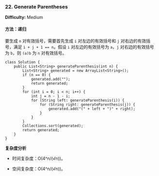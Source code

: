### 22. Generate Parentheses

**Difficulty:** Medium

#### 方法：递归

要生成 `n` 对有效括号，需要首先生成 `i` 对左边的有效括号和 `j` 对右边的有效括号，满足 `i + j + 1 == n`。假设 `i` 对左边的有效括号为 `a`，`j` 对右边的有效括号为 `b`，则 `(a)b` 为 `n` 对有效括号。

```
class Solution {
    public List<String> generateParenthesis(int n) {
        List<String> generated = new ArrayList<String>();
        if (n == 0) {
            generated.add("");
            return generated;
        }
        for (int i = 0; i < n; i++) {
            int j = n - 1 - i;
            for (String left: generateParenthesis(i)) {
                for (String right: generateParenthesis(j)) {
                    generated.add("(" + left + ")" + right);
                }
            }
        }
        Collections.sort(generated);
        return generated;
    }
}
```

**复杂度分析**

- 时间复杂度：O(4^n/(√n))。

- 空间复杂度：O(4^n/(√n))。

